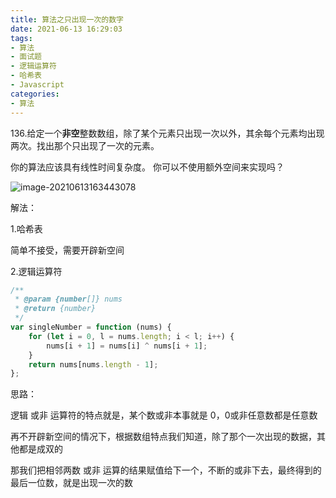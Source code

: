 ```yaml
---
title: 算法之只出现一次的数字
date: 2021-06-13 16:29:03
tags:
- 算法
- 面试题
- 逻辑运算符
- 哈希表
- Javascript
categories:
- 算法
---
```


136.给定一个**非空**整数数组，除了某个元素只出现一次以外，其余每个元素均出现两次。找出那个只出现了一次的元素。

你的算法应该具有线性时间复杂度。 你可以不使用额外空间来实现吗？

![image-20210613163443078](D:\Blogs\NollieLeo.github.io\source\_posts\算法之只出现一次的数字\image-20210613163443078.png)



解法：

1.哈希表

简单不接受，需要开辟新空间

2.逻辑运算符

```js
/**
 * @param {number[]} nums
 * @return {number}
 */
var singleNumber = function (nums) {
    for (let i = 0, l = nums.length; i < l; i++) {
        nums[i + 1] = nums[i] ^ nums[i + 1];
    }
    return nums[nums.length - 1];
};
```

思路：

逻辑 或非 运算符的特点就是，某个数或非本事就是 0，0或非任意数都是任意数

再不开辟新空间的情况下，根据数组特点我们知道，除了那个一次出现的数据，其他都是成双的

那我们把相邻两数 或非 运算的结果赋值给下一个，不断的或非下去，最终得到的最后一位数，就是出现一次的数




